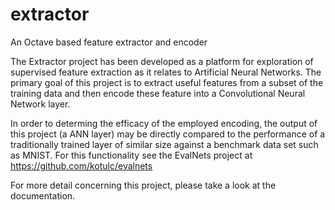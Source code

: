 # extractor
An Octave based feature extractor and encoder

The Extractor project has been developed as a platform for exploration of supervised feature extraction as it relates to Artificial Neural Networks. The primary goal of this project is to extract useful features from a subset of the training data and then encode these feature into a Convolutional Neural Network layer. 

In order to determing the efficacy of the employed encoding, the output of this project (a ANN layer) may be directly compared to the performance of a traditionally trained layer of similar size against a benchmark data set such as MNIST. For this functionality see the EvalNets project at https://github.com/kotulc/evalnets

For more detail concerning this project, please take a look at the documentation.

